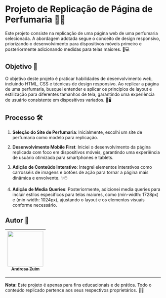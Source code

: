 # Projeto de Replicação de Página de Perfumaria 💫🌸

Este projeto consiste na replicação de uma página web de uma perfumaria selecionada. A abordagem adotada segue o conceito de design responsivo, 
priorizando o desenvolvimento para dispositivos móveis primeiro e posteriormente adicionando medidas para telas maiores. 📱💻

## Objetivo 🚀

O objetivo deste projeto é praticar habilidades de desenvolvimento web, incluindo HTML, CSS e técnicas de design responsivo. 
Ao replicar a página de uma perfumaria, busquei entender e aplicar os princípios de layout e estilização para diferentes tamanhos de tela, 
garantindo uma experiência de usuário consistente em dispositivos variados. 🎨🖥️

## Processo 🛠️

1. **Seleção do Site de Perfumaria**: Inicialmente, escolhi um site de perfumaria como modelo para replicação.
   
2. **Desenvolvimento Mobile First**: Iniciei o desenvolvimento da página replicada com foco em dispositivos móveis, garantindo uma experiência
   de usuário otimizada para smartphones e tablets.

4. **Adição de Conteúdo Interativo**: Integrei elementos interativos como carrosséis de imagens e botões de ação para tornar a página mais dinâmica e envolvente. ✨🖱️

5. **Adição de Media Queries**: Posteriormente, adicionei media queries para incluir estilos específicos para telas maiores, como (min-width: 1728px) e
 (min-width: 1024px), ajustando o layout e os elementos visuais conforme necessário.

## Autor 📝

| [<img loading="lazy" src="https://avatars.githubusercontent.com/u/105896691?v=4" width=115><br><sub>Andresa Zuim</sub>](https://github.com/andresazuim) |
| :---: | 

---

**Nota:** Este projeto é apenas para fins educacionais e de prática. Todo o conteúdo replicado pertence aos seus respectivos proprietários. 🚀✨
